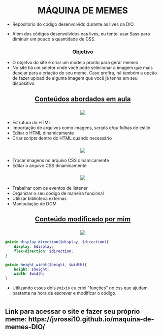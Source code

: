 <h1 align="center">MÁQUINA DE MEMES</h1>

- Repositório do código desenvolvido durante as lives da DIO. 

- Além dos códigos desenvolvidos nas lives, eu tentei usar Sass para diminuir um pouco a quantidade de CSS.

<h3 align="center">Objetivo</h3> 

- O objetvo do site é criar um modelo pronto para gerar memes
- No site há um seletor onde você pode selecionar a imagem que mais desejar para a criação do seu meme. Caso prefira, há também a opção de fazer upload de alguma imagem que você já tenha em seu dispositivo

<h2 align="center" style = "text-decoration:underline;">Conteúdos abordados em aula</h2>

<h3 align="center"> <img src="https://img.icons8.com/external-flaticons-lineal-color-flat-icons/64/null/external-html-mobile-app-development-flaticons-lineal-color-flat-icons.png"/> </h3>

- Estrutura do HTML
- Importação de arquivos como imagens, scripts e/ou folhas de estilo
- Editar o HTML dinamicamente 
- Criar scripts dentro do HTML quando necessário


<h3 align="center"> <img src="https://img.icons8.com/external-justicon-lineal-color-justicon/64/null/external-css-file-file-type-justicon-lineal-color-justicon.png"/> </h3>

- Trocar imagens no arquivo CSS dinamicamente 
- Editar o arquivo CSS dinamicamente  

<h3 align="center"> <img src="https://img.icons8.com/external-flaticons-lineal-color-flat-icons/64/null/external-javascript-mobile-app-development-flaticons-lineal-color-flat-icons.png"/> </h3> 

- Trabalhar com os eventos de listener
- Organizar o seu código de maneira funcional
- Utilizar biblioteca externas 
- Manipulação de DOM 

<h2 align="center" style = "text-decoration:underline;">Conteúdo modificado por mim</h2> 

<h3 align="center"> <img src="https://img.icons8.com/color/64/null/sass.png"/> </h3> 


```scss
@mixin display_direction($display, $direction){
    display: $display;
    flex-direction: $direction;
} 

@mixin height_widht($height, $width){
    height: $height;
    width: $width;
}
```

- Utilizando esses dois ```@mixin``` eu criei "funções" no css que ajudam bastante na hora de escrever e modificar o código. 

<h1> </h1>

<h2>Link para acessar o site e fazer seu próprio meme: https://jvrossi10.github.io/maquina-de-memes-DIO/</h2>

